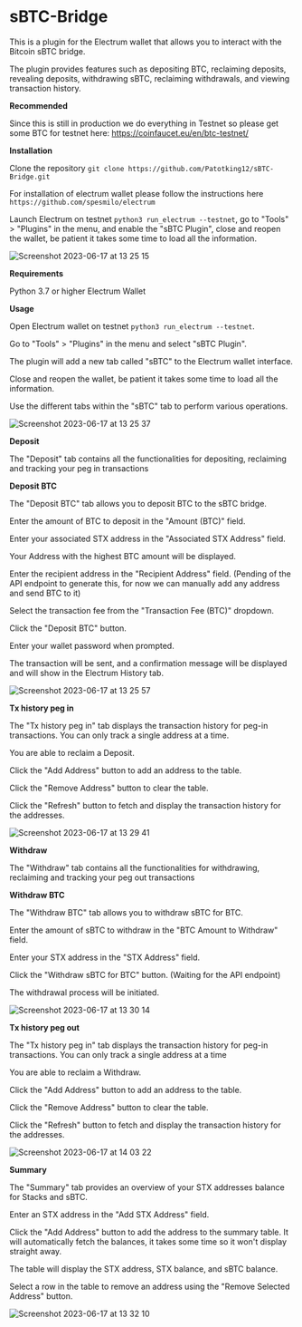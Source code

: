 # sBTC-Bridge

This is a plugin for the Electrum wallet that allows you to interact with the Bitcoin sBTC bridge. 

The plugin provides features such as depositing BTC, reclaiming deposits, revealing deposits, withdrawing sBTC, reclaiming withdrawals, and viewing transaction history.

**Recommended**

Since this is still in production we do everything in Testnet so please get some BTC for testnet here: https://coinfaucet.eu/en/btc-testnet/

**Installation**

Clone the repository `git clone https://github.com/Patotking12/sBTC-Bridge.git` 

For installation of electrum wallet please follow the instructions here `https://github.com/spesmilo/electrum`

Launch Electrum on testnet `python3 run_electrum --testnet`, go to "Tools" > "Plugins" in the menu, and enable the "sBTC Plugin", close and reopen the wallet, be patient it takes some time to load all the information.

![Screenshot 2023-06-17 at 13 25 15](https://github.com/Patotking12/sBTC-Bridge/assets/108552266/90514423-0035-43fe-adeb-b21979eb2a65)

**Requirements**

Python 3.7 or higher
Electrum Wallet

**Usage**

Open Electrum wallet on testnet `python3 run_electrum --testnet`.

Go to "Tools" > "Plugins" in the menu and select "sBTC Plugin".

The plugin will add a new tab called "sBTC" to the Electrum wallet interface.

Close and reopen the wallet, be patient it takes some time to load all the information.

Use the different tabs within the "sBTC" tab to perform various operations.

![Screenshot 2023-06-17 at 13 25 37](https://github.com/Patotking12/sBTC-Bridge/assets/108552266/76978117-c1ad-4813-afa3-50ac40f00114)

**Deposit**

The "Deposit" tab contains all the functionalities for depositing, reclaiming and tracking your peg in transactions

**Deposit BTC**

The "Deposit BTC" tab allows you to deposit BTC to the sBTC bridge.

Enter the amount of BTC to deposit in the "Amount (BTC)" field.

Enter your associated STX address in the "Associated STX Address" field.

Your Address with the highest BTC amount will be displayed.

Enter the recipient address in the "Recipient Address" field. (Pending of the API endpoint to generate this, for now we can manually add any address and send BTC to it)

Select the transaction fee from the "Transaction Fee (BTC)" dropdown.

Click the "Deposit BTC" button.

Enter your wallet password when prompted.

The transaction will be sent, and a confirmation message will be displayed and will show in the Electrum History tab.

![Screenshot 2023-06-17 at 13 25 57](https://github.com/Patotking12/sBTC-Bridge/assets/108552266/a6f93944-4392-4a75-9e8d-24fb0909a0ad)

**Tx history peg in**

The "Tx history peg in" tab displays the transaction history for peg-in transactions. You can only track a single address at a time. 

You are able to reclaim a Deposit. 

Click the "Add Address" button to add an address to the table.

Click the "Remove Address" button to clear the table.

Click the "Refresh" button to fetch and display the transaction history for the addresses.

![Screenshot 2023-06-17 at 13 29 41](https://github.com/Patotking12/sBTC-Bridge/assets/108552266/32fcaf29-9f0e-4ff6-933a-244258db748f)

**Withdraw**

The "Withdraw" tab contains all the functionalities for withdrawing, reclaiming and tracking your peg out transactions

**Withdraw BTC**

The "Withdraw BTC" tab allows you to withdraw sBTC for BTC.

Enter the amount of sBTC to withdraw in the "BTC Amount to Withdraw" field. 

Enter your STX address in the "STX Address" field.

Click the "Withdraw sBTC for BTC" button. (Waiting for the API endpoint)

The withdrawal process will be initiated.

![Screenshot 2023-06-17 at 13 30 14](https://github.com/Patotking12/sBTC-Bridge/assets/108552266/9ce43351-9ce4-4c62-9c2e-45d1f1740fec)

**Tx history peg out**

The "Tx history peg in" tab displays the transaction history for peg-in transactions. You can only track a single address at a time

You are able to reclaim a Withdraw. 

Click the "Add Address" button to add an address to the table.

Click the "Remove Address" button to clear the table.

Click the "Refresh" button to fetch and display the transaction history for the addresses.

![Screenshot 2023-06-17 at 14 03 22](https://github.com/Patotking12/sBTC-Bridge/assets/108552266/7f1d766a-1784-4612-853a-d8e5c892f337)

**Summary**

The "Summary" tab provides an overview of your STX addresses balance for Stacks and sBTC.

Enter an STX address in the "Add STX Address" field.

Click the "Add Address" button to add the address to the summary table. It will automatically fetch the balances, it takes some time so it won't display straight away.

The table will display the STX address, STX balance, and sBTC balance.

Select a row in the table to remove an address using the "Remove Selected Address" button.

![Screenshot 2023-06-17 at 13 32 10](https://github.com/Patotking12/sBTC-Bridge/assets/108552266/15b9515b-a179-4743-a5f8-ccc4c1b848b1)








